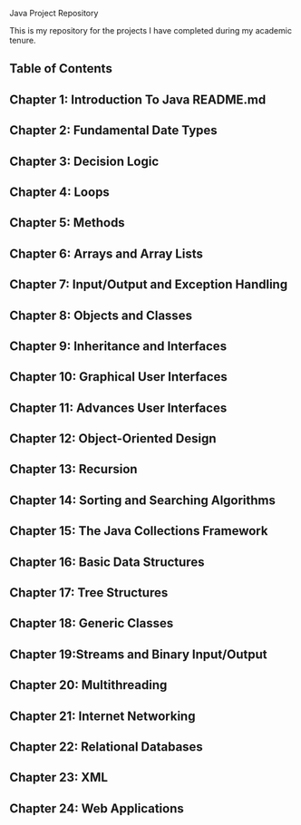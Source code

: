 Java Project Repository


This is my repository for the projects I have completed during my academic tenure. 


Table of Contents
--------------------------------------------------------------------------------------------------------------------------------------
Chapter 1: Introduction To Java 
README.md
--------------------------------------------------------------------------------------------------------------------------------------
Chapter 2: Fundamental Date Types
--------------------------------------------------------------------------------------------------------------------------------------
Chapter 3: Decision Logic
--------------------------------------------------------------------------------------------------------------------------------------
Chapter 4: Loops
--------------------------------------------------------------------------------------------------------------------------------------
Chapter 5: Methods 
--------------------------------------------------------------------------------------------------------------------------------------
Chapter 6: Arrays and Array Lists
--------------------------------------------------------------------------------------------------------------------------------------
Chapter 7: Input/Output and Exception Handling
--------------------------------------------------------------------------------------------------------------------------------------
Chapter 8: Objects and Classes
--------------------------------------------------------------------------------------------------------------------------------------
Chapter 9: Inheritance and Interfaces
--------------------------------------------------------------------------------------------------------------------------------------
Chapter 10: Graphical User Interfaces
--------------------------------------------------------------------------------------------------------------------------------------
Chapter 11: Advances User Interfaces
--------------------------------------------------------------------------------------------------------------------------------------
Chapter 12: Object-Oriented Design
--------------------------------------------------------------------------------------------------------------------------------------
Chapter 13: Recursion
--------------------------------------------------------------------------------------------------------------------------------------
Chapter 14: Sorting and Searching Algorithms
--------------------------------------------------------------------------------------------------------------------------------------
Chapter 15: The Java Collections Framework
--------------------------------------------------------------------------------------------------------------------------------------
Chapter 16: Basic Data Structures
--------------------------------------------------------------------------------------------------------------------------------------
Chapter 17: Tree Structures
--------------------------------------------------------------------------------------------------------------------------------------
Chapter 18: Generic Classes
--------------------------------------------------------------------------------------------------------------------------------------
Chapter 19:Streams and Binary Input/Output
--------------------------------------------------------------------------------------------------------------------------------------
Chapter 20: Multithreading
--------------------------------------------------------------------------------------------------------------------------------------
Chapter 21: Internet Networking
--------------------------------------------------------------------------------------------------------------------------------------
Chapter 22: Relational Databases
--------------------------------------------------------------------------------------------------------------------------------------
Chapter 23: XML
--------------------------------------------------------------------------------------------------------------------------------------
Chapter 24: Web Applications
--------------------------------------------------------------------------------------------------------------------------------------
